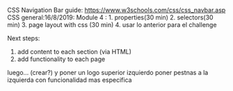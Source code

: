 
CSS Navigation Bar guide: https://www.w3schools.com/css/css_navbar.asp
CSS general:16/8/2019: Module 4 :
                        1. properties(30 min)
                        2. selectors(30 min)
                        3. page layout with css (30 min)
                        4. usar lo anterior para el challenge



Next steps:
1. add content to each section (via HTML) 
2. add functionality to each page



luego...
(crear?) y poner un logo superior izquierdo
poner pestnas a la izquierda con funcionalidad mas especifica
